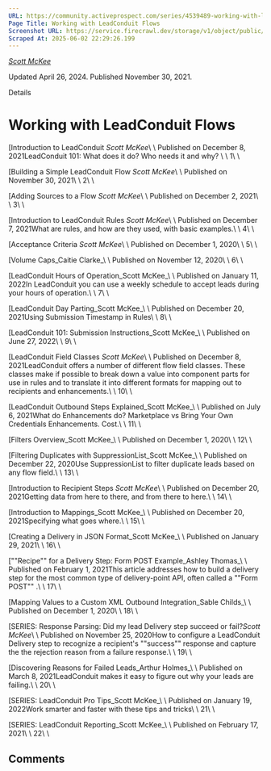```yaml
---
URL: https://community.activeprospect.com/series/4539489-working-with-leadconduit-flows
Page Title: Working with LeadConduit Flows
Screenshot URL: https://service.firecrawl.dev/storage/v1/object/public/media/screenshot-49c510d6-354b-4695-b344-9b210741fe4f.png
Scraped At: 2025-06-02 22:29:26.199
---
```



[_Scott McKee_](https://community.activeprospect.com/memberships/7557680-scott-mckee)

Updated April 26, 2024. Published November 30, 2021.

Details

# Working with LeadConduit Flows

[Introduction to LeadConduit _Scott McKee_\\
\\
Published on December 8, 2021LeadConduit 101: What does it do? Who needs it and why? \\
\\
1\\
\\

[Building a Simple LeadConduit Flow _Scott McKee_\\
\\
Published on November 30, 2021\\
\\
2\\
\\

[Adding Sources to a Flow _Scott McKee_\\
\\
Published on December 2, 2021\\
\\
3\\
\\

[Introduction to LeadConduit Rules _Scott McKee_\\
\\
Published on December 7, 2021What are rules, and how are they used, with basic examples.\\
\\
4\\
\\

[Acceptance Criteria _Scott McKee_\\
\\
Published on December 1, 2020\\
\\
5\\
\\

[Volume Caps_Caitie Clarke_\\
\\
Published on November 12, 2020\\
\\
6\\
\\

[LeadConduit Hours of Operation_Scott McKee_\\
\\
Published on January 11, 2022In LeadConduit you can use a weekly schedule to accept leads during your hours of operation.\\
\\
7\\
\\

[LeadConduit Day Parting_Scott McKee_\\
\\
Published on December 20, 2021Using Submission Timestamp in Rules\\
\\
8\\
\\

[LeadConduit 101: Submission Instructions_Scott McKee_\\
\\
Published on June 27, 2022\\
\\
9\\
\\

[LeadConduit Field Classes _Scott McKee_\\
\\
Published on December 8, 2021LeadConduit offers a number of different flow field classes. These classes make if possible to break down a value into component parts for use in rules and to translate it into different formats for mapping out to recipients and enhancements.\\
\\
10\\
\\

[LeadConduit Outbound Steps Explained_Scott McKee_\\
\\
Published on July 6, 2021What do Enhancements do? Marketplace vs Bring Your Own Credentials Enhancements. Cost.\\
\\
11\\
\\

[Filters Overview_Scott McKee_\\
\\
Published on December 1, 2020\\
\\
12\\
\\

[Filtering Duplicates with SuppressionList_Scott McKee_\\
\\
Published on December 22, 2020Use SuppressionList to filter duplicate leads based on any flow field.\\
\\
13\\
\\

[Introduction to Recipient Steps _Scott McKee_\\
\\
Published on December 20, 2021Getting data from here to there, and from there to here.\\
\\
14\\
\\

[Introduction to Mappings_Scott McKee_\\
\\
Published on December 20, 2021Specifying what goes where.\\
\\
15\\
\\

[Creating a Delivery in JSON Format_Scott McKee_\\
\\
Published on January 29, 2021\\
\\
16\\
\\

[""Recipe"" for a Delivery Step: Form POST Example_Ashley Thomas_\\
\\
Published on February 1, 2021This article addresses how to build a delivery step for the most common type of delivery-point API, often called a ""Form POST"" .\\
\\
17\\
\\

[Mapping Values to a Custom XML Outbound Integration_Sable Childs_\\
\\
Published on December 1, 2020\\
\\
18\\
\\

[SERIES: Response Parsing: Did my lead Delivery step succeed or fail?_Scott McKee_\\
\\
Published on November 25, 2020How to configure a LeadConduit Delivery step to recognize a recipient's ""success"" response and capture the the rejection reason from a failure response.\\
\\
19\\
\\

[Discovering Reasons for Failed Leads_Arthur Holmes_\\
\\
Published on March 8, 2021LeadConduit makes it easy to figure out why your leads are failing.\\
\\
20\\
\\

[SERIES: LeadConduit Pro Tips_Scott McKee_\\
\\
Published on January 19, 2022Work smarter and faster with these tips and tricks\\
\\
21\\
\\

[SERIES: LeadConduit Reporting_Scott McKee_\\
\\
Published on February 17, 2021\\
\\
22\\
\\

## Comments

